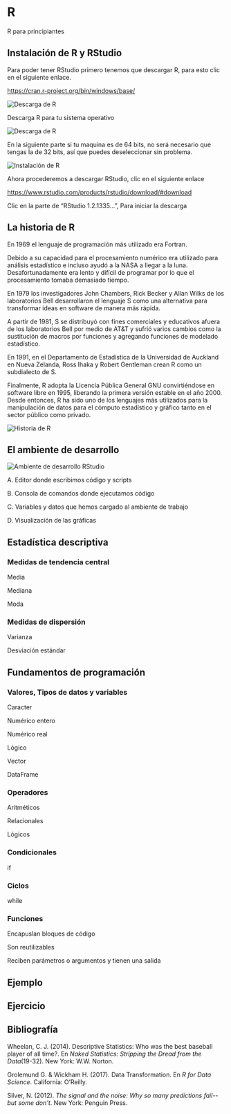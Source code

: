 # R
R para principiantes

## Instalación de R y RStudio

Para poder tener RStudio primero tenemos que descargar R, para esto clic en el siguiente enlace.

https://cran.r-project.org/bin/windows/base/

![Descarga de R](http://learningomics.files.wordpress.com/2013/01/install1-1.png?w=450#038;h=221)

Descarga R para tu sistema operativo

![Descarga de R](https://learningomics.files.wordpress.com/2013/01/install2.png?w=450&h=187&fit=620%2C187)

En la siguiente parte si tu maquina es de 64 bits, no será necesario que tengas la de 32 bits, así que puedes deseleccionar sin problema.

![Instalación de R](https://learningomics.files.wordpress.com/2013/01/install3.png?w=456)

Ahora procederemos a descargar RStudio, clic en el siguiente enlace 

https://www.rstudio.com/products/rstudio/download/#download

Clic en la parte de “RStudio 1.2.1335…”, Para iniciar la descarga 

## La historia de R

En 1969 el lenguaje de programación más utilizado era Fortran.

Debido a su capacidad para el procesamiento numérico era utilizado para análisis estadístico e incluso ayudó a la NASA a llegar a la luna. Desafortunadamente era lento y difícil de programar por lo que el procesamiento tomaba demasiado tiempo.

En 1979 los investigadores John Chambers, Rick Becker y Allan Wilks de los laboratorios Bell desarrollaron el lenguaje S como una alternativa para transformar ideas en software de manera más rápida.

A partir de 1981, S se distribuyó con fines comerciales y educativos afuera de los laboratorios Bell por medio de AT&T y sufrió varios cambios como la sustitución de macros por funciones y agregando funciones de modelado estadístico.

En 1991, en el Departamento de Estadística de la Universidad de Auckland en Nueva Zelanda, Ross Ihaka y Robert Gentleman crean R como un subdialecto de S.

Finalmente, R adopta la Licencia Pública General GNU convirtiéndose en software libre en 1995, liberando la primera versión estable en el año 2000. Desde entonces, R ha sido uno de los lenguajes más utilizados para la manipulación de datos para el cómputo estadístico y gráfico tanto en el sector público como privado.

![Historia de R](https://static.javatpoint.com/tutorial/r/images/history-of-r-programming.png)

## El ambiente de desarrollo

![Ambiente de desarrollo RStudio](http://wiki.awf.forst.uni-goettingen.de/wiki/images/thumb/f/f6/02-RStudio.jpg/500px-02-RStudio.jpg)

A. Editor donde escribimos código y scripts

B. Consola de comandos donde ejecutamos código

C. Variables y datos que hemos cargado al ambiente de trabajo

D. Visualización de las gráficas

## Estadística descriptiva

### Medidas de tendencia central

Media

Mediana

Moda

### Medidas de dispersión

Varianza

Desviación estándar

## Fundamentos de programación

### Valores, Tipos de datos y variables

Caracter

Numérico entero

Numérico real

Lógico

Vector

DataFrame

### Operadores 

Aritméticos

Relacionales

Lógicos

### Condicionales

if

### Ciclos

while

### Funciones

Encapuslan bloques de código

Son reutilizables

Reciben parámetros o argumentos y tienen una salida

## Ejemplo

## Ejercicio

## Bibliografía

Wheelan, C. J. (2014). Descriptive Statistics: Who was the best baseball player of all time?. En *Naked Statistics: Stripping the Dread from the Data*(19-32). New York: W.W. Norton.

Grolemund G. & Wickham H. (2017). Data Transformation. En *R for Data Science*. California: O’Reilly.

Silver, N. (2012). *The signal and the noise: Why so many predictions fail--but some don't*. New York: Penguin Press.
